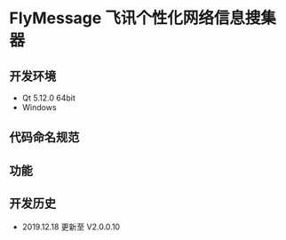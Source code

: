 # FlyMessage 飞讯个性化网络信息搜集器

## 开发环境

- Qt 5.12.0 64bit
- Windows

## 代码命名规范

## 功能

## 开发历史

- 2019.12.18 更新至 V2.0.0.10
